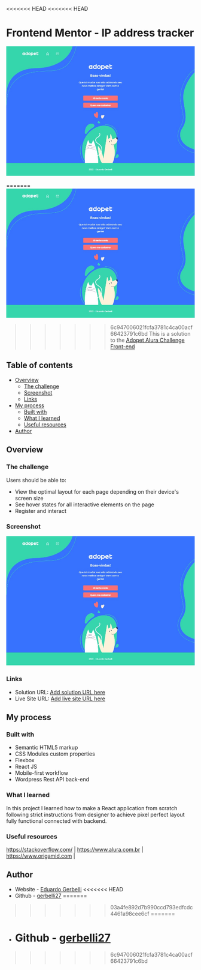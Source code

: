 <<<<<<< HEAD
<<<<<<< HEAD
# Frontend Mentor - IP address tracker

![Design preview for the Adopet Alura Challenge Front-end](./public/images/screenshot.jpg)

=======
![Design preview for the Adopet Alura Challenge Front-end](./public/images/screenshot.jpg)

>>>>>>> 6c947006021fcfa3781c4ca00acf66423791c6bd
This is a solution to the [Adopet Alura Challenge Front-end](https://www.alura.com.br/)

## Table of contents

- [Overview](#overview)
  - [The challenge](#the-challenge)
  - [Screenshot](#screenshot)
  - [Links](#links)
- [My process](#my-process)
  - [Built with](#built-with)
  - [What I learned](#what-i-learned)
  - [Useful resources](#useful-resources)
- [Author](#author)

## Overview

### The challenge

Users should be able to:

- View the optimal layout for each page depending on their device's screen size
- See hover states for all interactive elements on the page
- Register and interact

### Screenshot

![](./public/images/screenshot.jpg)

### Links

- Solution URL: [Add solution URL here](https://github.com/gerbelli27/adopet)
- Live Site URL: [Add live site URL here](http://adopet.x10.mx/)

## My process

### Built with

- Semantic HTML5 markup
- CSS Modules custom properties
- Flexbox
- React JS
- Mobile-first workflow
- Wordpress Rest API back-end

### What I learned

In this project I learned how to make a React application from scratch following strict instructions from designer to achieve pixel perfect layout fully functional connected with backend.

### Useful resources

https://stackoverflow.com/ |
https://www.alura.com.br |
https://www.origamid.com |

## Author

- Website - [Eduardo Gerbelli](https://www.linkedin.com/in/eduardogerbelli/)
<<<<<<< HEAD
- Github - [gerbelli27](https://github.com/gerbelli27)
=======

>>>>>>> 03a4fe892d7b990ccd793edfcdc4461a98cee6cf
=======
- # Github - [gerbelli27](https://github.com/gerbelli27)
>>>>>>> 6c947006021fcfa3781c4ca00acf66423791c6bd
